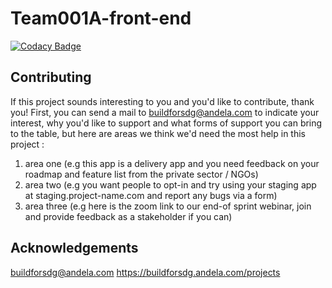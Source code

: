 # Team001A-front-end

[![Codacy Badge](https://api.codacy.com/project/badge/Grade/345b48e32506479fb4ed78723caea6f2)](https://app.codacy.com/gh/BuildForSDGCohort2/Team001A-front-end?utm_source=github.com&utm_medium=referral&utm_content=BuildForSDGCohort2/Team001A-front-end&utm_campaign=Badge_Grade_Settings)



## Contributing
If this project sounds interesting to you and you'd like to contribute, thank you!
First, you can send a mail to buildforsdg@andela.com to indicate your interest, why you'd like to support and what forms of support you can bring to the table, but here are areas we think we'd need the most help in this project :
1. area one (e.g this app is a delivery app and you need feedback on your roadmap and feature list from the private sector / NGOs)
2. area two (e.g you want people to opt-in and try using your staging app at staging.project-name.com and report any bugs via a form)
3. area three (e.g here is the zoom link to our end-of sprint webinar, join and provide feedback as a stakeholder if you can)

## Acknowledgements

buildforsdg@andela.com
https://buildforsdg.andela.com/projects